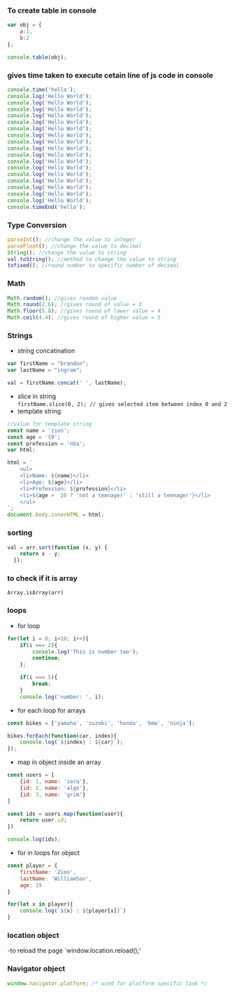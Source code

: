 ### To create table in console
```javascript
var obj = {
    a:1,
    b:2
};

console.table(obj);
```

### gives time taken to execute cetain line of js code in console
```javascript
console.time('hello');
console.log('Hello World');
console.log('Hello World');
console.log('Hello World');
console.log('Hello World');
console.log('Hello World');
console.log('Hello World');
console.log('Hello World');
console.log('Hello World');
console.log('Hello World');
console.log('Hello World');
console.log('Hello World');
console.log('Hello World');
console.log('Hello World');
console.log('Hello World');
console.log('Hello World');
console.log('Hello World');
console.log('Hello World');
console.timeEnd('hello');
```

### Type Conversion
```javascript
parseInt(); //change the value to integer
parseFloat(); //change the value to decimal
String(); //change the value to string
val.toString(); //method to change the value to string
tofixed(); //round number to specific number of decimal
```

### Math
```javascript
Math.random(); //gives random value
Math.round(2.6); //gives round of value = 3
Math.floor(5.8); //gives round of lower value = 4
Math.ceil(4.4); //gives round of higher value = 5
```

### Strings
- string concatination
```javascript
var firstName = "brandon";
var lastName = "ingram";

val = firstName.concat(' ', lastName);
```
- slice in string <br>
`firstName.slice(0, 2); // gives selected item between index 0 and 2`
- template string
```javascript
//value for template string
const name = 'zion';
const age = '19';
const profession = 'nba';
var html;

html = `
    <ul>
    <li>Name: ${name}</li>
    <li>Age: ${age}</li>
    <li>Profession: ${profession}</li>
    <li>${age >  20 ? 'not a teenager' : 'still a teenager'}</li>
    </ul>
`;
document.body.innerHTML = html;
```

### sorting
```javascript
val = arr.sort(function (x, y) {
    return x - y;
  });
```

### to check if it is array 
`Array.isArray(arr)`

### loops
- for loop
```javascript
for(let i = 0; i<10; i++){
    if(i === 2){
        console.log('This is number two');
        continue;
    };

    if(i === 5){
        break;
    }
    console.log('number: ', i);
```
- for each loop for arrays
```javascript
const bikes = ['yamaha', 'suzuki', 'honda', 'bmw', 'ninja'];

bikes.forEach(function(car, index){
    console.log(`${index} : ${car}`);
});
```
- map in object inside an array
```javascript
const users = [
    {id: 1, name: 'sara'},
    {id: 2, name: 'algo'},
    {id: 3, name: 'grim'}
]

const ids = users.map(function(user){
    return user.id;
})

console.log(ids);
```
- for in loops for object
```javascript
const player = {
    firstName: 'Zion',
    lastName: 'WilliamSon',
    age: 19
}

for(let x in player){
    console.log(`${x} : ${player[x]}`)
}
```

### location object
-to reload the page
`window.location.reload();'

### Navigator object
```javascript
window.navigator.platform; /* used for platform specific task */
```
